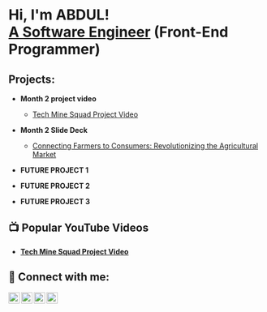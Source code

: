 <h1>Hi, I'm ABDUL! <br/><a href="https://github.com/biggdreamz"> A Software Engineer</a> <a>(Front-End Programmer)</a>

<h2>Projects:</h2>

- <b>Month 2 project video</b>
  - [Tech Mine Squad Project Video](https://www.youtube.com/watch?v=rCXGuzszJe8)
- <b>Month 2 Slide Deck</b>
  - [Connecting Farmers to Consumers: Revolutionizing the Agricultural Market](https://docs.google.com/presentation/d/1VjfVNGDEMOyphDPtaJ6nqDKUrFv0dVcHK74vojPU3d4/edit?usp=sharing)<b>

  
- <b>FUTURE PROJECT 1</b>

- <b>FUTURE PROJECT 2</b>

- <b>FUTURE PROJECT 3</b>
  
<h2>📺 Popular YouTube Videos</h2>

- [Tech Mine Squad Project Video](https://www.youtube.com/watch?v=rCXGuzszJe8)


<h2> 🤳 Connect with me:</h2>

[<img align="left" alt="JoshMadakor | YouTube" width="22px" src="https://cdn.jsdelivr.net/npm/simple-icons@v3/icons/youtube.svg" />][youtube]
[<img align="left" alt="JoshMadakor | Twitter" width="22px" src="https://cdn.jsdelivr.net/npm/simple-icons@v3/icons/twitter.svg" />][twitter]
[<img align="left" alt="JoshMadakor | LinkedIn" width="22px" src="https://cdn.jsdelivr.net/npm/simple-icons@v3/icons/linkedin.svg" />][linkedin]
[<img align="left" alt="JoshMadakor | Instagram" width="22px" src="https://cdn.jsdelivr.net/npm/simple-icons@v3/icons/instagram.svg" />][instagram]

[twitter]: https://twitter.com/bigg__dreamz
[youtube]: https://www.youtube.com/@abubakarabdul9755
[instagram]: https://www.instagram.com/arc.sadiq/
[linkedin]: https://linkedin.com/in/abubakar-sadiq-84484522a

<!--
**biggdreamz/biggdreamz** is a ✨ _special_ ✨ repository because its `README.md` (this file) appears on your GitHub profile.

Here are some ideas to get you started:

- 🔭 I’m currently working on ...
- 🌱 I’m currently learning ...
- 👯 I’m looking to collaborate on ...
- 🤔 I’m looking for help with ...
- 💬 Ask me about ...
- 📫 How to reach me: ...
- 😄 Pronouns: ...
- ⚡ Fun fact: ...
-->

